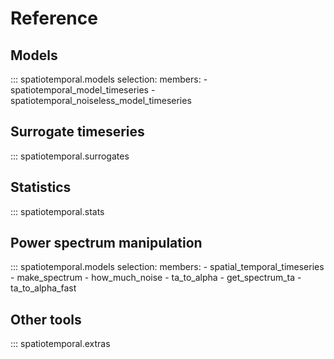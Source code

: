 # Reference

## Models

::: spatiotemporal.models
    selection:
      members:
        - spatiotemporal_model_timeseries
        - spatiotemporal_noiseless_model_timeseries

## Surrogate timeseries

::: spatiotemporal.surrogates

## Statistics

::: spatiotemporal.stats

## Power spectrum manipulation

::: spatiotemporal.models
    selection:
      members:
        - spatial_temporal_timeseries
        - make_spectrum
        - how_much_noise
        - ta_to_alpha
        - get_spectrum_ta
        - ta_to_alpha_fast

## Other tools

::: spatiotemporal.extras
